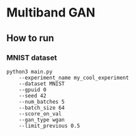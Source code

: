 # Multiband GAN

## How to run
### MNIST dataset
```
python3 main.py 
    --experiment_name my_cool_experiment 
    --dataset MNIST 
    --gpuid 0
    --seed 42 
    --num_batches 5 
    --batch_size 64 
    --score_on_val 
    --gan_type wgan  
    --limit_previous 0.5
```